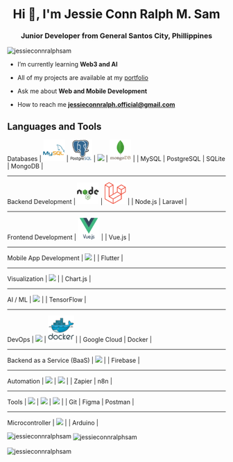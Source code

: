<h1 align="center">Hi 👋, I'm Jessie Conn Ralph M. Sam</h1>
<h3 align="center">Junior Developer from General Santos City, Phillippines</h3>

<p align="left"> <img src="https://komarev.com/ghpvc/?username=jessieconnralphsam&label=Profile%20views&color=0e75b6&style=flat" alt="jessieconnralphsam" /> </p>

- I’m currently learning **Web3 and AI**

- All of my projects are available at my [portfolio](https://jessieconnralphsam.github.io/portfolio/)

- Ask me about **Web and Mobile Development**

- How to reach me **jessieconnralph.official@gmail.com**

<p align="left">
</p>

## Languages and Tools

Databases
| <img src="https://raw.githubusercontent.com/devicons/devicon/master/icons/mysql/mysql-original-wordmark.svg" width="50"/> | <img src="https://raw.githubusercontent.com/devicons/devicon/master/icons/postgresql/postgresql-original-wordmark.svg" width="50"/> | <img src="https://www.vectorlogo.zone/logos/sqlite/sqlite-icon.svg" width="40"/> | <img src="https://raw.githubusercontent.com/devicons/devicon/master/icons/mongodb/mongodb-original-wordmark.svg" width="50"/> |
| MySQL | PostgreSQL | SQLite | MongoDB |

---

Backend Development
| <img src="https://raw.githubusercontent.com/devicons/devicon/master/icons/nodejs/nodejs-original-wordmark.svg" width="50"/> | <img src="https://raw.githubusercontent.com/devicons/devicon/master/icons/laravel/laravel-original.svg" width="50"/> |
| Node.js | Laravel |

---

Frontend Development
| <img src="https://raw.githubusercontent.com/devicons/devicon/master/icons/vuejs/vuejs-original-wordmark.svg" width="50"/> |
| Vue.js |

---

Mobile App Development
| <img src="https://www.vectorlogo.zone/logos/flutterio/flutterio-icon.svg" width="40"/> |
| Flutter |

---

Visualization
| <img src="https://www.chartjs.org/media/logo-title.svg" width="60"/> |
| Chart.js |

---

AI / ML
| <img src="https://www.vectorlogo.zone/logos/tensorflow/tensorflow-icon.svg" width="40"/> |
| TensorFlow |

---

DevOps
| <img src="https://www.vectorlogo.zone/logos/google_cloud/google_cloud-icon.svg" width="40"/> | <img src="https://raw.githubusercontent.com/devicons/devicon/master/icons/docker/docker-original-wordmark.svg" width="60"/> |
| Google Cloud | Docker |

---

Backend as a Service (BaaS)
| <img src="https://www.vectorlogo.zone/logos/firebase/firebase-icon.svg" width="40"/> |
| Firebase |

---

Automation
| <img src="https://www.vectorlogo.zone/logos/zapier/zapier-icon.svg" width="40"/> | <img src="https://avatars.githubusercontent.com/u/45487711?s=200&v=4" width="40"/> |
| Zapier | n8n |

---

Tools
| <img src="https://www.vectorlogo.zone/logos/git-scm/git-scm-icon.svg" width="40"/> | <img src="https://www.vectorlogo.zone/logos/figma/figma-icon.svg" width="30"/> | <img src="https://www.vectorlogo.zone/logos/getpostman/getpostman-icon.svg" width="40"/> |
| Git | Figma | Postman |

---

Microcontroller
| <img src="https://cdn.worldvectorlogo.com/logos/arduino-1.svg" width="50"/> |
| Arduino |

<p><img align="left" src="https://github-readme-stats.vercel.app/api/top-langs?username=jessieconnralphsam&show_icons=true&locale=en&layout=compact" alt="jessieconnralphsam" /></p>

<p>&nbsp;<img align="center" src="https://github-readme-stats.vercel.app/api?username=jessieconnralphsam&show_icons=true&locale=en" alt="jessieconnralphsam" /></p>

<p><img align="center" src="https://github-readme-streak-stats.herokuapp.com/?user=jessieconnralphsam&" alt="jessieconnralphsam" /></p>
